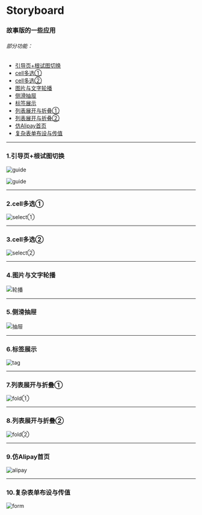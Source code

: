 # Storyboard
### 故事版的一些应用
    
    
###### 部分功能：
*   [引导页+根试图切换](#guide)
*   [cell多选①](#selectOne)
*   [cell多选②](#selectTwo)
*   [图片与文字轮播](#cycle)
*   [侧滑抽屉](#slide)
*   [标签展示](#tag)
*   [列表展开与折叠①](#foldOne)
*   [列表展开与折叠②](#foldTwo)
*   [仿Alipay首页](#alipay)
*   [复杂表单布设与传值](#form)


          
          
* * *

<h3 id="guide">1.引导页+根试图切换</h3>    

![guide](https://ws1.sinaimg.cn/large/006tKfTcly1fqx4snl1pqg30i40tcu0y.gif "引导页")      

![guide](https://ws2.sinaimg.cn/large/006tNc79ly1fqx41irzmvg30i00t8x6p.gif "引导页+根试图切换")
     
---------------------------------------      

<h3 id="selectOne">2.cell多选①</h3>     

![select①](https://ws2.sinaimg.cn/large/006tNc79ly1fqx462bxnxg30i00t8qv6.gif "cell多选①")
     
---------------------------------------      

<h3 id="selectTwo">3.cell多选②</h3>     

![select②](https://ws2.sinaimg.cn/large/006tNc79ly1fqx47aig4sg30i00t8kjl.gif "cell多选②")
     
---------------------------------------      

<h3 id="cycle">4.图片与文字轮播</h3>      

![轮播](https://ws1.sinaimg.cn/large/006tNc79ly1fqx4ee3srtg30i00t8npf.gif "图片与文字轮播")
     
---------------------------------------      

<h3 id="slide">5.侧滑抽屉</h3>        

![抽屉](https://ws1.sinaimg.cn/large/006tNc79ly1fqx4e23tbcg30i00t8kjl.gif "侧滑抽屉")
     
---------------------------------------     

<h3 id="tag">6.标签展示</h3>     

![tag](https://ws4.sinaimg.cn/large/006tNc79ly1fqx4dusag5g30i00t84qp.gif "标签展示")
     
---------------------------------------      

<h3 id="foldOne">7.列表展开与折叠①</h3>     

![fold①](https://ws2.sinaimg.cn/large/006tNc79ly1fqx4dm68f2g30i00t8h4x.gif "列表展开与折叠①")
     
---------------------------------------      

<h3 id="foldTwo">8.列表展开与折叠②</h3>      

![fold②](https://ws1.sinaimg.cn/large/006tNc79ly1fqx4dgedhwg30i00t8b29.gif "列表展开与折叠②")
     
---------------------------------------      

<h3 id="alipay">9.仿Alipay首页</h3>       

![alipay](https://ws4.sinaimg.cn/large/006tNc79ly1fqx4da6a5bg30i00tcb2b.gif "仿Alipay首页")
     
---------------------------------------      

<h3 id="form">10.复杂表单布设与传值</h3>      

![form](https://ws1.sinaimg.cn/large/006tNc79ly1fqx4ctp4r6g30i00tc4qr.gif "复杂表单布设与传值")



